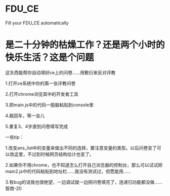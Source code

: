 # FDU_CE
Fill your FDU_CE automatically

# 是二十分钟的枯燥工作？还是两个小时的快乐生活？这是个问题


这东西能帮你自动填好ce上的问卷……用敷衍来反对评教

1.打开ce系统中你的第一张评教问卷


2.打开chrome浏览其中的开发者工具


3.把main.js中的代码一股脑粘贴到console里


4.敲回车，等一会儿


5.重复3、4步直到问卷填写完成


一些tip：


1.改变ans_list中的变量来做出不同的选择，要注意变量的类型。以后问卷变了可以改这里，不过到时候网页结构估计也变了。


2.如果你不用chrome，也不知道怎么打开自己浏览器的控制台，那么可以试试把main2.js中的代码粘贴到地址栏……我没有测试过，但愿能用……


3.有bug的话我也很绝望，一边调试就一边把问卷填完了，连递归功能都没做……智商-20


